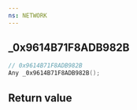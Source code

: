 ```yaml
---
ns: NETWORK
---
```

## _0x9614B71F8ADB982B

```c
// 0x9614B71F8ADB982B
Any _0x9614B71F8ADB982B();
```


## Return value

